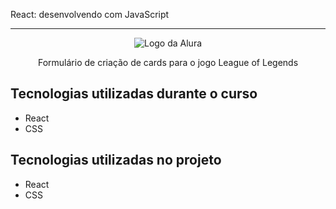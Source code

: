 <p>React: desenvolvendo com JavaScript </p>

<hr>

<p align="center"> <img src="https://github.com/MonicaHillman/aluraplay-requisicoes/blob/main/img/logo.png" alt="Logo da Alura"> </p>
<p align="center">Formulário de criação de cards para o jogo League of Legends</p>

## Tecnologias utilizadas durante o curso
* React
* CSS

## Tecnologias utilizadas no projeto
* React
* CSS
